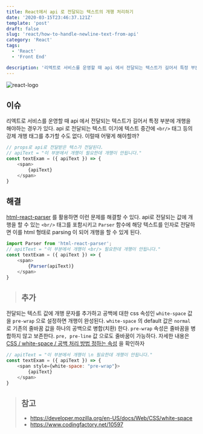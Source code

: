 ```yaml
---
title: React에서 api 로 전달되는 텍스트의 개행 처리하기
date: '2020-03-15T23:46:37.121Z'
template: 'post'
draft: false
slug: 'react/how-to-handle-newline-text-from-api'
category: 'React'
tags:
  - 'React'
  - 'Front End'

description: '리엑트로 서비스를 운영할 때 api 에서 전달되는 텍스트가 길어서 특정 부분에 개행을 해야하는 경우가 있다. api 로 전달되는 텍스트 이기에 텍스트 중간에 `<br/>` 태그 등의 강제 개행 태그를 추가할 수도 없다. 이럴때 어떻게 해야할까? html-react-parser를 활용하면 이를 해결할 수 있다.'
---
```


![react-logo](https://imgur.com/ayndzLx.png)
## 이슈 

리엑트로 서비스를 운영할 때 api 에서 전달되는 텍스트가 길어서 특정 부분에 개행을 해야하는 경우가 있다. api 로 전달되는 텍스트 이기에 텍스트 중간에 `<br/>` 태그 등의 강제 개행 태그를 추가할 수도 없다. 이럴때 어떻게 해야할까? 

```js
// props로 api로 전달받은 텍스가 전달된다.
// apiText = "이 부분에서 개행이 필요한데 개행이 안됩니다."
const textExam = ({ apiText }) => {
	<span>
		{apiText}
	</span>
}
```

## 해결 

[html-react-parser](https://www.npmjs.com/package/html-react-parser) 를 활용하면 이런 문제를 해결할 수 있다. api로 전달되는 값에 개행을 할 수 있는 `<br/>` 태그를 포함시키고 `Parser` 함수에 해당 텍스트를 인자로 전달하면 이를 html 형태로 parsing 이 되어 개행을 할 수 있게 된다.

```js
import Parser from 'html-react-parser';
// apitText = "이 부분에서 개행이 <br/> 필요한데 개행이 안됩니다."
const textExam = ({ apiText }) => {
	<span>
		{Parser(apiText)}
	</span>
}
```

> ##  추가

전달되는 텍스트 값에 개행 문자를 추가하고 공백에 대한 css 속성인 `white-space` 값을 `pre-wrap` 으로 설정하면 개행이 완성된다. `white-space` 의 default 값은 `normal` 로 기존의 줄바꿈 값을 하나의 공백으로 병합(치환) 한다. `pre-wrap` 속성은 줄바꿈을 병합하지 않고 보존한다. `pre, pre-line` 값 으로도 줄바꿈이 가능하다. 자세한 내용은 [CSS / white-space / 공백 처리 방법 정하는 속성](https://www.codingfactory.net/10597) 을 확인하자

```js
// apitText = "이 부분에서 개행이 \n 필요한데 개행이 안됩니다."
const textExam = ({ apiText }) => {
	<span style={white-space: "pre-wrap"}>
		{apiText}
	</span>
}
```



> ## 참고 
>
> - https://developer.mozilla.org/en-US/docs/Web/CSS/white-space
> - https://www.codingfactory.net/10597